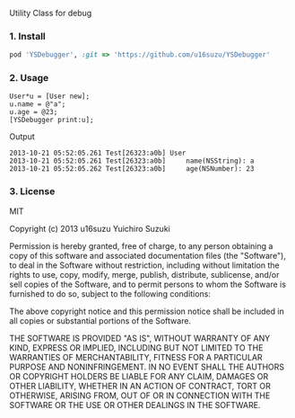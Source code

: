 Utility Class for debug

### 1. Install 

```ruby
pod 'YSDebugger', :git => 'https://github.com/u16suzu/YSDebugger'
```

### 2. Usage

```objc
User*u = [User new];
u.name = @"a";
u.age = @23;
[YSDebugger print:u];
```

Output

```
2013-10-21 05:52:05.261 Test[26323:a0b] User
2013-10-21 05:52:05.261 Test[26323:a0b]     name(NSString): a
2013-10-21 05:52:05.262 Test[26323:a0b]     age(NSNumber): 23
```

### 3. License

MIT

Copyright (c) 2013 u16suzu Yuichiro Suzuki

Permission is hereby granted, free of charge, to any person
obtaining a copy of this software and associated documentation
files (the "Software"), to deal in the Software without
restriction, including without limitation the rights to use,
copy, modify, merge, publish, distribute, sublicense, and/or sell
copies of the Software, and to permit persons to whom the
Software is furnished to do so, subject to the following
conditions:

The above copyright notice and this permission notice shall be
included in all copies or substantial portions of the Software.

THE SOFTWARE IS PROVIDED "AS IS", WITHOUT WARRANTY OF ANY KIND,
EXPRESS OR IMPLIED, INCLUDING BUT NOT LIMITED TO THE WARRANTIES
OF MERCHANTABILITY, FITNESS FOR A PARTICULAR PURPOSE AND
NONINFRINGEMENT. IN NO EVENT SHALL THE AUTHORS OR COPYRIGHT
HOLDERS BE LIABLE FOR ANY CLAIM, DAMAGES OR OTHER LIABILITY,
WHETHER IN AN ACTION OF CONTRACT, TORT OR OTHERWISE, ARISING
FROM, OUT OF OR IN CONNECTION WITH THE SOFTWARE OR THE USE OR
OTHER DEALINGS IN THE SOFTWARE.